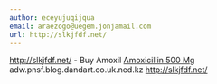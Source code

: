 ```yaml
---
author: eceyujuqijqua
email: araezogo@uegem.jonjamail.com
url: http://slkjfdf.net/
---
```


http://slkjfdf.net/ - Buy Amoxil <a href="http://slkjfdf.net/">Amoxicillin 500 Mg</a> adw.pnsf.blog.dandart.co.uk.ned.kz http://slkjfdf.net/